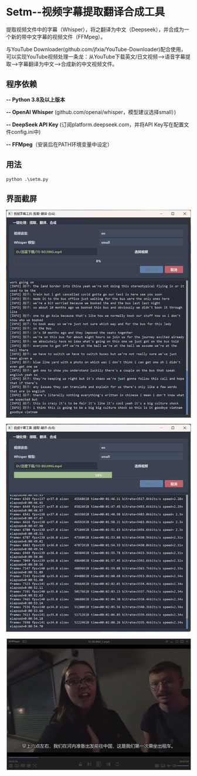 # Setm--视频字幕提取翻译合成工具
提取视频文件中的字幕（Whisper），将之翻译为中文（Deepseek），并合成为一个新的带中文字幕的视频文件（FFMpeg）。

与YouTube Downloader(github.com/jfxia/YouTube-Downloader)配合使用，可以实现YouTube视频处理一条龙：从YouTube下载英文/日文视频-->语音字幕提取-->字幕翻译为中文-->合成新的中文视频文件。

## 程序依赖

**-- Python 3.8及以上版本**

**-- OpenAI Whisper** (github.com/openai/whisper，模型建议选择small）)

**-- DeepSeek API Key** (订阅platform.deepseek.com，并将API Key写在配置文件config.ini中)

**-- FFMpeg**（安装后在PATH环境变量中设定）

## 用法

```
python .\setm.py
```

## 界面截屏

![截屏](/assets/screenshot1.png)

![截屏](/assets/screenshot2.png)

![截屏](/assets/screenshot3.png)
